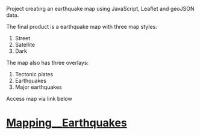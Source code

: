 

Project creating an earthquake map using JavaScript, Leaflet and geoJSON data. 

The final product is a earthquake map with three map styles:
1. Street
2. Satellite
3. Dark

The map also has three overlays:
1. Tectonic plates
2. Earthquakes
3. Major earthquakes

Access map via link below
# [Mapping__Earthquakes](https://jojobear2020.github.io/Mapping__Earthquakes/)
